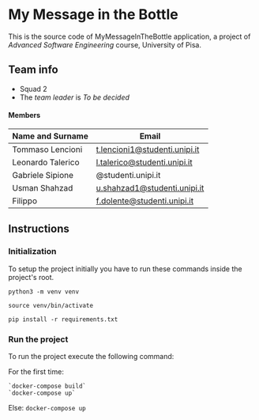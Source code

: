 # My Message in the Bottle

This is the source code of MyMessageInTheBottle application, a
project of *Advanced Software Engineering* course,
University of Pisa.
 
## Team info

- Squad 2
- The *team leader* is *To be decided*

#### Members

|Name and Surname  | Email                         |
|------------------|-------------------------------|
|Tommaso Lencioni  |t.lencioni1@studenti.unipi.it  |
|Leonardo Talerico |l.talerico@studenti.unipi.it   |
|Gabriele Sipione  |@studenti.unipi.it             |
|Usman Shahzad     |u.shahzad1@studenti.unipi.it   |
|Filippo           |f.dolente@studenti.unipi.it    |


## Instructions

### Initialization

To setup the project initially you have to run these commands
inside the project's root.

`python3 -m venv venv`

`source venv/bin/activate`

`pip install -r requirements.txt`

### Run the project

To run the project execute the following command:

For the first time:

	`docker-compose build`
	`docker-compose up`
Else:
	`docker-compose up`
